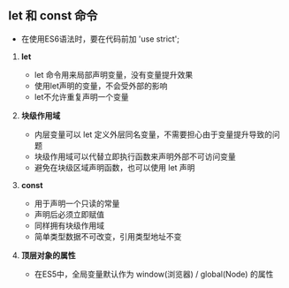 ## let 和 const 命令
- 在使用ES6语法时，要在代码前加 'use strict';
1. **let**
   - let 命令用来局部声明变量，没有变量提升效果
   - 使用let声明的变量，不会受外部的影响
   - let不允许重复声明一个变量

2. **块级作用域**
   - 内层变量可以 let 定义外层同名变量，不需要担心由于变量提升导致的问题
   - 块级作用域可以代替立即执行函数来声明外部不可访问变量
   - 避免在块级区域声明函数，也可以使用 let 声明

3. **const**
   - 用于声明一个只读的常量
   - 声明后必须立即赋值
   - 同样拥有块级作用域
   - 简单类型数据不可改变，引用类型地址不变

4. **顶层对象的属性**
   - 在ES5中，全局变量默认作为 window(浏览器) / global(Node) 的属性
   
